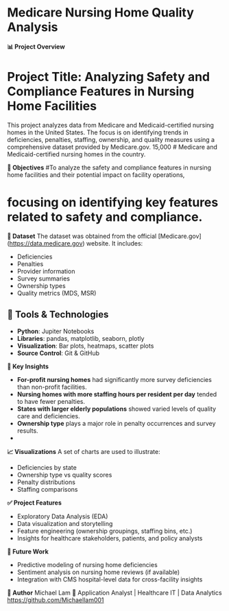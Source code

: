 # Medicare Nursing Home Quality Analysis

**📊 Project Overview**
# Project Title: Analyzing Safety and Compliance Features in Nursing Home Facilities
This project analyzes data from Medicare and Medicaid-certified nursing homes in the United States. The focus is on identifying trends in deficiencies, penalties, staffing, ownership, and quality measures using a comprehensive dataset provided by Medicare.gov.
15,000 # Medicare and Medicaid-certified nursing homes in the country.

**📌 Objectives**
#To analyze the safety and compliance features in nursing home facilities and their potential impact on facility operations, 
# focusing on identifying key features related to safety and compliance.

**📁 Dataset**
The dataset was obtained from the official [Medicare.gov] (https://data.medicare.gov) website. It includes:
- Deficiencies
- Penalties
- Provider information
- Survey summaries
- Ownership types
- Quality metrics (MDS, MSR)

## 🧰 Tools & Technologies
- **Python**: Jupiter Notebooks
- **Libraries**: pandas, matplotlib, seaborn, plotly
- **Visualization**: Bar plots, heatmaps, scatter plots
- **Source Control**: Git & GitHub

**🧠 Key Insights**
- **For-profit nursing homes** had significantly more survey deficiencies than non-profit facilities.
- **Nursing homes with more staffing hours per resident per day** tended to have fewer penalties.
- **States with larger elderly populations** showed varied levels of quality care and deficiencies.
- **Ownership type** plays a major role in penalty occurrences and survey results.
- 
**📈 Visualizations**
A set of charts are used to illustrate:
- Deficiencies by state
- Ownership type vs quality scores
- Penalty distributions
- Staffing comparisons

**✅ Project Features**
- Exploratory Data Analysis (EDA)
- Data visualization and storytelling
- Feature engineering (ownership groupings, staffing bins, etc.)
- Insights for healthcare stakeholders, patients, and policy analysts



**📌 Future Work**
- Predictive modeling of nursing home deficiencies
- Sentiment analysis on nursing home reviews (if available)
- Integration with CMS hospital-level data for cross-facility insights

**🚀 Author**
Michael Lam
📍 Application Analyst | Healthcare IT | Data Analytics
https://github.com/Michaellam001

